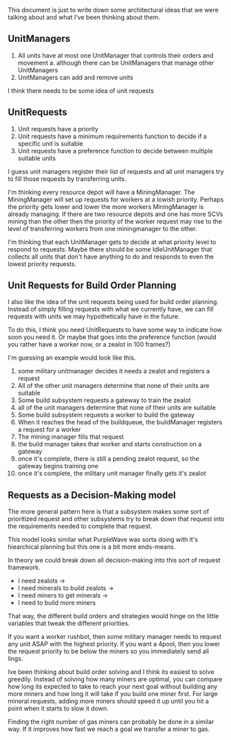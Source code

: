 This document is just to write down some architectural ideas that we were talking about and what I've been thinking about them.

UnitManagers
------------
1. All units have at most one UnitManager that controls their orders and movement
a. although there can be UnitManagers that manage other UnitManagers
2. UnitManagers can add and remove units

I think there needs to be some idea of unit requests

UnitRequests
------------
1. Unit requests have a priority
2. Unit requests have a minimum requirements function to decide if a specific unit is suitable
3. Unit requests have a preference function to decide between multiple suitable units

I guess unit managers register their list of requests and all unit managers try to fill those requests by transferring units.

I'm thinking every resource depot will have a MiningManager. The MiningManager will set up requests for workers at a lowish priority. Perhaps the priority gets lower and lower the more workers MiningManager is already managing. If there are two resource depots and one has more SCVs mining than the other then the priority of the worker request may rise to the level of transferring workers from one miningmanager to the other.

I'm thinking that each UnitManager gets to decide at what priority level to respond to requests. Maybe there should be some IdleUnitManager that collects all units that don't have anything to do and responds to even the lowest priority requests.

Unit Requests for Build Order Planning
--------------------------------------
I also like the idea of the unit requests being used for build order planning. Instead of simply filling requests with what we currently have, we can fill requests with units we may hypothetically have in the future.

To do this, I think you need UnitRequests to have some way to indicate how soon you need it. Or maybe that goes into the preference function (would you rather have a worker now, or a zealot in 100 frames?)

I'm guessing an example would look like this.

1. some military unitmanager decides it needs a zealot and registers a request
2. All of the other unit managers determine that none of their units are suitable
3. Some build subsystem requests a gateway to train the zealot
4. all of the unit managers determine that none of their units are suitable
5. Some build subsystem requests a worker to build the gateway
6. When it reaches the head of the buildqueue, the buildManager registers a request for a worker
7. The mining manager fills that request
8. the build manager takes that worker and starts construction on a gateway
9. once it's complete, there is still a pending zealot request, so the gateway begins training one
10. once it's complete, the military unit manager finally gets it's zealot

Requests as a Decision-Making model
-----------------------------------
The more general pattern here is that a subsystem makes some sort of prioritized request and other subsystems try to break down that request into the requirements needed to complete that request.

This model looks similar what PurpleWave was sorta doing with it's hiearchical planning but this one is a bit more ends-means.

In theory we could break down all decision-making into this sort of request framework.

* I need zealots -> 
* I need minerals to build zealots -> 
* I need miners to get minerals ->
* I need to build more miners

That way, the different build orders and strategies would hinge on the little variables that tweak the different priorities.

If you want a worker rushbot, then some military manager needs to request any unit ASAP with the highest priority. If you want a 4pool, then you lower the request priority to be below the miners so you immediately send all lings.

Ive been thinking about build order solving and I think its easiest to solve greedily. Instead of solving how many miners are optimal, you can compare how long its expected to take to reach your next goal without building any more miners and how long it will take if you build one miner first. For large mineral requests, adding more miners should speed it up until you hit a point when it starts to slow it down.

Finding the right number of gas miners can probably be done in a similar way. If it improves how fast we reach a goal we transfer a miner to gas.
